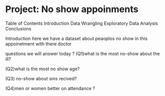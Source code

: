 # Project: No show appoinments
Table of Contents
Introduction
Data Wrangling
Exploratory Data Analysis
Conclusions

Introduction
here we have a dataset about peaoplos no show in this appoinetment with there doctor

questions we will answer today ?
(Q1)what is the most no-show about the ill?

(Q2)what is the most no show age?

(Q3) no-show about sms recived?

(Q4)men or women better on attendance ?
